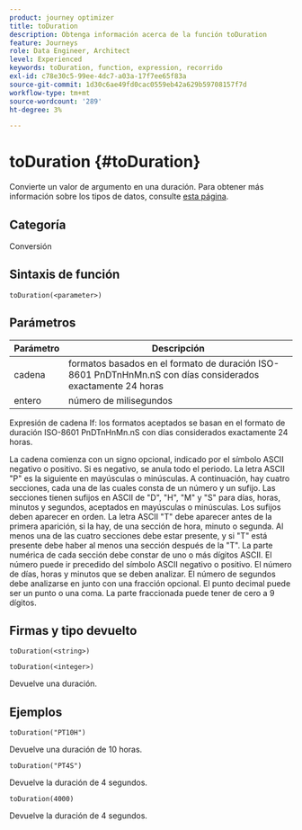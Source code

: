 ```yaml
---
product: journey optimizer
title: toDuration
description: Obtenga información acerca de la función toDuration
feature: Journeys
role: Data Engineer, Architect
level: Experienced
keywords: toDuration, function, expression, recorrido
exl-id: c78e30c5-99ee-4dc7-a03a-17f7ee65f83a
source-git-commit: 1d30c6ae49fd0cac0559eb42a629b59708157f7d
workflow-type: tm+mt
source-wordcount: '289'
ht-degree: 3%

---
```


# toDuration {#toDuration}

Convierte un valor de argumento en una duración. Para obtener más información sobre los tipos de datos, consulte [esta página](../expression/data-types.md).

## Categoría

Conversión

## Sintaxis de función

`toDuration(<parameter>)`

## Parámetros

| Parámetro | Descripción |
|--- |--- |
| cadena | formatos basados en el formato de duración ISO-8601 PnDTnHnMn.nS con días considerados exactamente 24 horas |
| entero | número de milisegundos |

Expresión de cadena If: los formatos aceptados se basan en el formato de duración ISO-8601 PnDTnHnMn.nS con días considerados exactamente 24 horas.

La cadena comienza con un signo opcional, indicado por el símbolo ASCII negativo o positivo. Si es negativo, se anula todo el periodo. La letra ASCII &quot;P&quot; es la siguiente en mayúsculas o minúsculas. A continuación, hay cuatro secciones, cada una de las cuales consta de un número y un sufijo. Las secciones tienen sufijos en ASCII de &quot;D&quot;, &quot;H&quot;, &quot;M&quot; y &quot;S&quot; para días, horas, minutos y segundos, aceptados en mayúsculas o minúsculas. Los sufijos deben aparecer en orden. La letra ASCII &quot;T&quot; debe aparecer antes de la primera aparición, si la hay, de una sección de hora, minuto o segunda. Al menos una de las cuatro secciones debe estar presente, y si &quot;T&quot; está presente debe haber al menos una sección después de la &quot;T&quot;. La parte numérica de cada sección debe constar de uno o más dígitos ASCII. El número puede ir precedido del símbolo ASCII negativo o positivo. El número de días, horas y minutos que se deben analizar. El número de segundos debe analizarse en junto con una fracción opcional. El punto decimal puede ser un punto o una coma. La parte fraccionada puede tener de cero a 9 dígitos.

## Firmas y tipo devuelto

`toDuration(<string>)`

`toDuration(<integer>)`

Devuelve una duración.

## Ejemplos

`toDuration("PT10H")`

Devuelve una duración de 10 horas.

`toDuration("PT4S")`

Devuelve la duración de 4 segundos.

`toDuration(4000)`

Devuelve la duración de 4 segundos.
